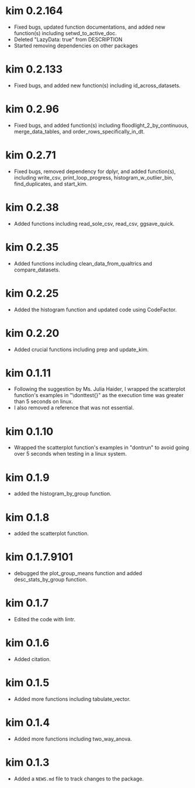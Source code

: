 # kim 0.2.164
* Fixed bugs, updated function documentations, and added new function(s) 
including setwd_to_active_doc.
* Deleted "LazyData: true" from DESCRIPTION
* Started removing dependencies on other packages

# kim 0.2.133
* Fixed bugs, and added new function(s) including id_across_datasets.

# kim 0.2.96
* Fixed bugs, and added function(s) including floodlight_2_by_continuous,
merge_data_tables, and order_rows_specifically_in_dt.

# kim 0.2.71
* Fixed bugs, removed dependency for dplyr, and added 
function(s), including write_csv, print_loop_progress, 
histogram_w_outlier_bin, find_duplicates, and start_kim.

# kim 0.2.38
* Added functions including read_sole_csv, read_csv, ggsave_quick.

# kim 0.2.35
* Added functions including clean_data_from_qualtrics and compare_datasets.

# kim 0.2.25
* Added the histogram function and updated code using CodeFactor.

# kim 0.2.20
* Added crucial functions including prep and update_kim.

# kim 0.1.11
* Following the suggestion by Ms. Julia Haider, I wrapped the scatterplot
function's examples in "\donttest{}" as the execution time was greater 
than 5 seconds on linux.
* I also removed a reference that was not essential.

# kim 0.1.10
* Wrapped the scatterplot function's examples in "dontrun" to avoid going over
5 seconds when testing in a linux system.

# kim 0.1.9
* added the histogram_by_group function.

# kim 0.1.8
* added the scatterplot function.

# kim 0.1.7.9101
* debugged the plot_group_means function and added 
desc_stats_by_group function.

# kim 0.1.7
* Edited the code with lintr.

# kim 0.1.6
* Added citation.

# kim 0.1.5
* Added more functions including tabulate_vector.

# kim 0.1.4
* Added more functions including two_way_anova.

# kim 0.1.3
* Added a `NEWS.md` file to track changes to the package.
